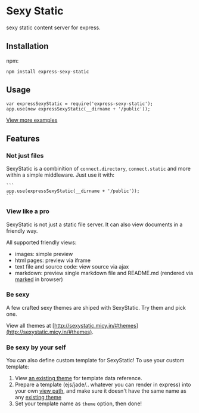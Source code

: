 Sexy Static
===================

sexy static content server for express.

## Installation

npm:

    npm install express-sexy-static

## Usage

    var expressSexyStatic = require('express-sexy-static');
    app.use(new expressSexyStatic(__dirname + '/public'));

[View more examples](examples/)

## Features

### Not just files

SexyStatic is a combinition of `connect.directory`, `connect.static` and more within a simple middleware. Just use it with:

    ```
    app.use(expressSexyStatic(__dirname + '/public'));
    ```

### View like a pro

SexyStatic is not just a static file server. It can also view documents in a friendly way.

All supported friendly views:

* images: simple preview
* html pages: preview via iframe
* text file and source code: view source via ajax
* markdown: preview single markdown file and README.md (rendered via [marked](https://github.com/chjj/marked) in browser)

### Be sexy

A few crafted sexy themes are shiped with SexyStatic. Try them and pick one.

View all themes at [http://sexystatic.micy.in/#themes](http://sexystatic.micy.in/#themes).

### Be sexy by your self

You can also define custom template for SexyStatic! To use your custom template:

1. View [an existing theme](https://github.com/pansafe/express-sexy-static/blob/master/theme/merlot/index.html.ejs) for template data reference.
2. Prepare a template (ejs/jade/.. whatever you can render in express) into your own [view path](http://expressjs.com/api.html#app-settings), and make sure it doesn't have the same name as any [existing theme](http://sexystatic.micy.in/#themes)
3. Set your template name as `theme` option, then done!





